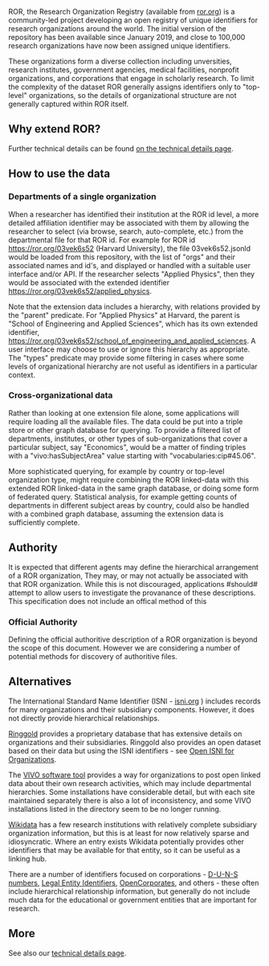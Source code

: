 ROR, the Research Organization Registry (available from [ror.org](https://ror.org/)) is a community-led project developing an open registry of unique identifiers for research organizations around the world. The initial version of the repository has been available since January 2019, and close to 100,000 research organizations have now been assigned unique identifiers.

These organizations form a diverse collection including unversities, research institutes, government agencies, medical facilities, nonprofit organizations, and corporations that engage in scholarly research. To limit the complexity of the dataset ROR generally assigns identifiers only to "top-level" organizations, so the details of organizational structure are not generally captured within ROR itself.

## Why extend ROR?


Further technical details can be found [on the technical details page](details.md).

## How to use the data

### Departments of a single organization

When a researcher has identified their institution at the ROR id level, a more detailed affiliation identifier may be associated with them by allowing the researcher to select (via browse, search, auto-complete, etc.) from the departmental file for that ROR id. For example for ROR id https://ror.org/03vek6s52 (Harvard University), the file 03vek6s52.jsonld would be loaded from this repository, with the list of "orgs" and their associated names and id's, and displayed or handled with a suitable user interface and/or API. If the researcher selects "Applied Physics", then they would be associated with the extended identifier https://ror.org/03vek6s52/applied_physics.

Note that the extension data includes a hierarchy, with relations provided by the "parent" predicate. For "Applied Physics" at Harvard, the parent is "School of Engineering and Applied Sciences", which has its own extended identifier, https://ror.org/03vek6s52/school_of_engineering_and_applied_sciences. A user interface may choose to use or ignore this hierarchy as appropriate. The "types" predicate may provide some filtering in cases where some levels of organizational hierarchy are not useful as identifiers in a particular context.

### Cross-organizational data

Rather than looking at one extension file alone, some applications will require loading all the available files. The data could be put into a triple store or other graph database for querying. To provide a filtered list of departments, institutes, or other types of sub-organizations that cover a particular subject, say "Economics", would be a matter of finding triples with a "vivo:hasSubjectArea" value starting with "vocabularies:cip#45.06".

More sophisticated querying, for example by country or top-level organization type, might require combining the ROR linked-data with this extended ROR linked-data in the same graph database, or doing some form of federated query. Statistical analysis, for example getting counts of departments in different subject areas by country, could also be handled with a combined graph database, assuming the extension data is sufficiently complete.

## Authority

It is expected that different agents may define the hierarchical arrangement of
a ROR organization,  They may, or may not actually be associated with that ROR
organization.  While this is not discouraged, applications #should# attempt to
allow users to investigate the provanance of these descriptions.  This
specification does not include an offical method of this

### Official Authority

Defining the official authoritive description of a ROR organization is beyond
the scope of this document.  However we are considering a number of potential
methods for discovery of authoritive files.


## Alternatives

The International Standard Name Identifier (ISNI - [isni.org](https://isni.org) ) includes records for many organizations and their subsidiary components.  However, it does not directly provide hierarchical relationships.

[Ringgold](https://www.ringgold.com) provides a proprietary database that has extensive details on organizations and their subsidiaries. Ringgold also provides an open dataset based on their data but using the ISNI identifiers - see [Open ISNI for Organizations](https://isni.ringgold.com/database/).

The [VIVO software tool](https://duraspace.org/vivo/about/) provides a way for organizations to post open linked data about their own research activities, which may include departmental hierarchies. Some installations have considerable detail, but with each site maintained separately there is also a lot of inconsistency, and some VIVO installations listed in the directory seem to be no longer running. 

[Wikidata](https://www.wikidata.org/) has a few research institutions with relatively complete subsidiary organization information, but this is at least for now relatively sparse and idiosyncratic. Where an entry exists Wikidata potentially provides other identifiers that may be available for that entity, so it can be useful as a linking hub.

There are a number of identifiers focused on corporations - [D-U-N-S numbers](https://www.dnb.com/duns-number.html), [Legal Entity Identifiers](https://www.gleif.org/en/about-lei/introducing-the-legal-entity-identifier-lei), [OpenCorporates](https://opencorporates.com/), and others - these often include hierarchical relationship information, but generally do not include much data for the educational or government entities that are important for research.

## More
See also our [technical details page](details.md).
